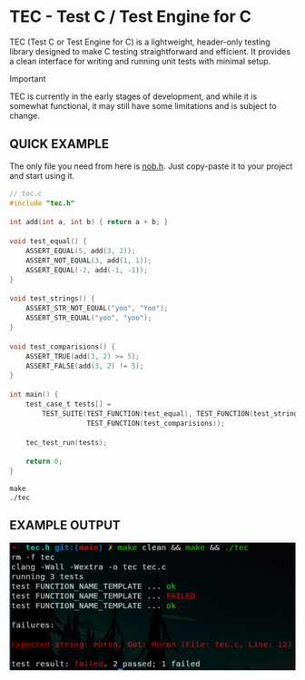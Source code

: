 # TEC - Test C / Test Engine for C
TEC (Test C or Test Engine for C) is a lightweight, header-only testing library
designed to make C testing straightforward and efficient. It provides a clean
interface for writing and running unit tests with minimal setup.

> [!IMPORTANT]
> TEC is currently in the early stages of development, and while it is somewhat
> functional, it may still have some limitations and is subject to change.

## QUICK EXAMPLE
The only file you need from here is
[nob.h](https://github.com/ShashwatAgrawal20/tec.h/blob/main/tec.h). Just
copy-paste it to your project and start using it.
```c
// tec.c
#include "tec.h"

int add(int a, int b) { return a + b; }

void test_equal() {
    ASSERT_EQUAL(5, add(3, 2));
    ASSERT_NOT_EQUAL(3, add(1, 1));
    ASSERT_EQUAL(-2, add(-1, -1));
}

void test_strings() {
    ASSERT_STR_NOT_EQUAL("yoo", "Yoo");
    ASSERT_STR_EQUAL("yoo", "yoo");
}

void test_comparisions() {
    ASSERT_TRUE(add(3, 2) >= 5);
    ASSERT_FALSE(add(3, 2) != 5);
}

int main() {
    test_case_t tests[] =
        TEST_SUITE(TEST_FUNCTION(test_equal), TEST_FUNCTION(test_strings),
                   TEST_FUNCTION(test_comparisions));

    tec_test_run(tests);

    return 0;
}
```
```console
make
./tec
```

## EXAMPLE OUTPUT
![EXAMPLE OUTPUT](./example_output.png)
